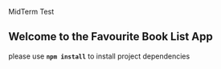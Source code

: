 MidTerm Test

## Welcome to the Favourite Book List App

please use **`npm install`** to install project dependencies
